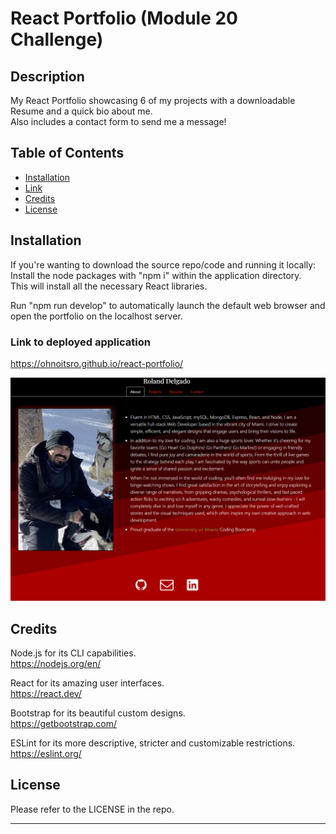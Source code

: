 # React Portfolio (Module 20 Challenge)

## Description

My React Portfolio showcasing 6 of my projects with a downloadable Resume and a quick bio about me.  
Also includes a contact form to send me a message!

## Table of Contents

- [Installation](#installation)
- [Link](#link-to-deployed-application)
- [Credits](#credits)
- [License](#license)

## Installation

If you're wanting to download the source repo/code and running it locally:  
Install the node packages with "npm i" within the application directory.  
This will install all the necessary React libraries.  

Run "npm run develop" to automatically launch the default web browser and open the portfolio on the localhost server.  

### Link to deployed application

https://ohnoitsro.github.io/react-portfolio/


![Sample Website Preview](./src/assets/images/portfolio-screenshot.PNG)


## Credits

Node.js for its CLI capabilities.  
https://nodejs.org/en/

React for its amazing user interfaces.  
https://react.dev/

Bootstrap for its beautiful custom designs.  
https://getbootstrap.com/

ESLint for its more descriptive, stricter and customizable restrictions.  
https://eslint.org/

## License

Please refer to the LICENSE in the repo.

---